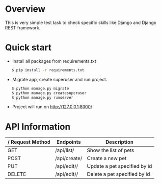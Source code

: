 # Overview

This is very simple test task to check specific skills like Django and Django REST framework.

# Quick start

  - Install all packages from requirements.txt
```sh
   $ pip install -r requirements.txt
```
  - Migrate app, create superuser and run project.
```sh
   $ python manage.py migrate
   $ python manage.py createsuperuser
   $ python manage.py runserver
```
  - Project will run on http://127.0.0.1:8000/
  
# API Information

/ Request Method | Endpoints | Description |
| ------ | ------ | ------ |
| GET | /api/list/ | Show the list of pets |
| POST | /api/create/ | Create a new pet|
| PUT | /api/edit/<id>/ | Update a pet specified by id |
| DELETE | /api/edit/<id>/ | Delete a pet specified by id |